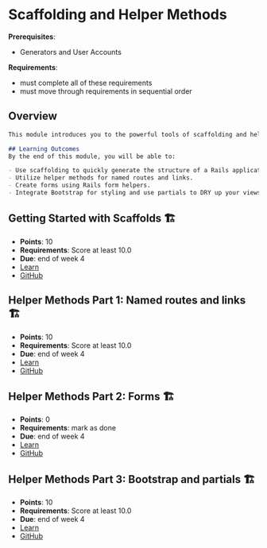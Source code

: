 # Scaffolding and Helper Methods

**Prerequisites**:
- Generators and User Accounts

**Requirements**:
- must complete all of these requirements
- must move through requirements in sequential order

## Overview
```md
This module introduces you to the powerful tools of scaffolding and helper methods in Rails, which streamline the development process and enhance productivity. Scaffolding provides a quick way to generate the basic structure of your application, while helper methods simplify the creation of routes, forms, and views. You will learn to use these tools effectively to build robust applications with clean and maintainable code.

## Learning Outcomes
By the end of this module, you will be able to:

- Use scaffolding to quickly generate the structure of a Rails application.
- Utilize helper methods for named routes and links.
- Create forms using Rails form helpers.
- Integrate Bootstrap for styling and use partials to DRY up your views.
```

## Getting Started with Scaffolds 🏗️
- **Points**: 10
- **Requirements**: Score at least 10.0
- **Due**: end of week 4
- [Learn](https://learn.firstdraft.com/lessons/158-getting-started-with-scaffolds)
- [GitHub](https://github.com/appdev-lessons/getting-started-with-scaffolds)

## Helper Methods Part 1: Named routes and links 🏗️
- **Points**: 10
- **Requirements**: Score at least 10.0
- **Due**: end of week 4
- [Learn](https://learn.firstdraft.com/lessons/160-helper-methods-part-1)
- [GitHub](https://github.com/appdev-lessons/helper-methods-part-1)

## Helper Methods Part 2: Forms 🏗️
- **Points**: 0
- **Requirements**: mark as done
- **Due**: end of week 4
- [Learn](https://learn.firstdraft.com/lessons/161-helper-methods-part-2)
- [GitHub](https://github.com/appdev-lessons/helper-methods-part-2)
 
## Helper Methods Part 3: Bootstrap and partials 🏗️
- **Points**: 10
- **Requirements**: Score at least 10.0
- **Due**: end of week 4
- [Learn](https://learn.firstdraft.com/lessons/194-helper-methods-part-3)
- [GitHub](https://github.com/appdev-lessons/helper-methods-part-3)
